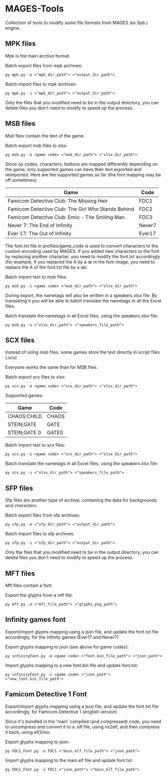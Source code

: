 # MAGES-Tools

Collection of tools to modify some file formats from MAGES (ex 5pb.) engine.

## MPK files

Mpk is the main archive format.

Batch export files from mpk archives:

```
py mpk.py -e <"mpk_dir_path"> <"output_dir_path">
```

Batch import files to mpk archives:

```
py mpk.py -i <"mpk_dir_path"> <"output_dir_path">
```

Only the files that you modified need to be in the output directory, you can delete files you don't need to modify to speed up the process.

## MSB files

Msb files contain the text of the game.

Batch export msb files to xlsx:

```
py msb.py -e <game code> <"msb_dir_path"> <"xlsx_dir_path">
```

Since op codes, characters, buttons are mapped differently depending on the game, only supported games can have their text exported and reimported. Here are the supported games so far (the font mapping may be off sometimes):

| Game   | Code |
|---      |---    |
|Famicom Detective Club: The Missing Heir|FDC1
|Famicom Detective Club: The Girl Who Stands Behind|FDC2
|Famicom Detective Club: Emio - The Smiling Man|FDC3
|Never 7: The End of Infinity|Never7
|Ever 17: The Out of Infinity|Ever17

The font.txt file in profiles/game_code is used to convert characters to the custom encoding used by MAGES. If you added new characters to the font by replacing another character, you need to modify the font.txt accordingly (for example, if you replaced the A by a œ in the font image, you need to replace the A of the font.txt file by a œ).

Batch import text to msb files:

```
py msb.py -i <game code> <"msb_dir_path"> <"xlsx_dir_path">
```

During export, the nametags will also be written in a speakers.xlsx file. By translating it you will be able to batch translate the nametags in all the Excel files.

Batch translate the nametags in all Excel files, using the speakers.xlsx file:

```
py msb.py -s <"xlsx_dir_path"> <"speakers_file_path">
```

## SCX files

Instead of using msb files, some games store the text directly in script files (.scx)

Everyone works the same than for MSB files.

Batch export scx files to xlsx:

```
py scx.py -e <game code> <"scx_dir_path"> <"xlsx_dir_path">
```
Supported games:

| Game   | Code |
|---      |---    |
|CHAOS;CHILD|CHAOS
|STEIN;GATE|GATE
|STEIN;GATE 0|GATE0

Batch import text to scx files:

```
py scx.py -i <game code> <"scx_dir_path"> <"xlsx_dir_path">
```

Batch translate the nametags in all Excel files, using the speakers.xlsx file:

```
py scx.py -s <"xlsx_dir_path"> <"speakers_file_path">
```

## SFP files

Sfp files are another type of archive, containing the data for backgrounds and characters.

Batch export files from sfp archives:

```
py sfp.py -e <"sfp_dir_path"> <"output_dir_path">
```

Batch import files to sfp archives:

```
py sfp.py -i <"sfp_dir_path"> <"output_dir_path">
```

Only the files that you modified need to be in the output directory, you can delete files you don't need to modify to speed up the process.

## MFT files

Mft files contain a font.

Export the glyphs from a mft file:

```
py mft.py -e <"mft_file_path"> <"glyphs_png_path">
```

## Infinity games font

Export/import glyphs mapping using a json file, and update the font.txt file accordingly, for the Infinity games (Ever17 and Never7)

Export glyphs mapping to json (see above for game codes):

```
py infinityFont.py -e <game code> <"font.bin_file_path"> <"json_path">
```

Import glyphs mapping to a new font.bin file and update font.txt:

```
py infinityFont.py -i <game code> <"json_path"> <"new_font.bin_file_path">
```

## Famicom Detective 1 Font

Export/import glyphs mapping using a json file, and update the font.txt file accordingly, for Famicom Detective 1 (english version)

Since it's bundled in the 'main' compiled (and compressed) code, you need to uncompress and convert it to a .elf file, using nx2elf, and then compress it back, using elf2nso.

Export glyphs mapping to json:

```
py FDC1_Font.py -e FDC1 <"main_elf_file_path"> <"json_path">
```

Import glyphs mapping to the main.elf file and update font.txt:

```
py FDC1_Font.py -i FDC1 <"json_path"> <"main_elf_file_path">
```